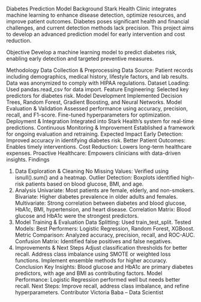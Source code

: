 Diabetes Prediction Model
Background
Stark Health Clinic integrates machine learning to enhance disease detection, optimize resources, and improve patient outcomes. Diabetes poses significant health and financial challenges, and current detection methods lack precision. This project aims to develop an advanced prediction model for early intervention and cost reduction.

Objective
Develop a machine learning model to predict diabetes risk, enabling early detection and targeted preventive measures.

Methodology
Data Collection & Preprocessing
Data Source: Patient records including demographics, medical history, lifestyle factors, and lab results. Data was anonymized to comply with HIPAA regulations.
Dataset Loading: Used pandas.read_csv for data import.
Feature Engineering: Selected key predictors for diabetes risk.
Model Development
Implemented Decision Trees, Random Forest, Gradient Boosting, and Neural Networks.
Model Evaluation & Validation
Assessed performance using accuracy, precision, recall, and F1-score.
Fine-tuned hyperparameters for optimization.
Deployment & Integration
Integrated into Stark Health’s system for real-time predictions.
Continuous Monitoring & Improvement
Established a framework for ongoing evaluation and retraining.
Expected Impact
Early Detection: Improved accuracy in identifying diabetes risk.
Better Patient Outcomes: Enables timely interventions.
Cost Reduction: Lowers long-term healthcare expenses.
Proactive Healthcare: Empowers clinicians with data-driven insights.
Findings
1. Data Exploration & Cleaning
No Missing Values: Verified using isnull().sum() and a heatmap.
Outlier Detection: Boxplots identified high-risk patients based on blood glucose, BMI, and age.
2. Analysis
Univariate: Most patients are female, elderly, and non-smokers.
Bivariate: Higher diabetes prevalence in older adults and females.
Multivariate: Strong correlation between diabetes and blood glucose, HbA1c, BMI, hypertension, and heart disease.
Correlation Matrix: Blood glucose and HbA1c were the strongest predictors.
3. Model Training & Evaluation
Data Splitting: Used train_test_split.
Tested Models:
Best Performers: Logistic Regression, Random Forest, XGBoost.
Metric Comparison: Analyzed accuracy, precision, recall, and ROC-AUC.
Confusion Matrix: Identified false positives and false negatives.
4. Improvements & Next Steps
Adjust classification thresholds for better recall.
Address class imbalance using SMOTE or weighted loss functions.
Implement ensemble methods for higher accuracy.
Conclusion
Key Insights: Blood glucose and HbA1c are primary diabetes predictors, with age and BMI as contributing factors.
Model Performance: Logistic Regression performed well but needs better recall.
Next Steps: Improve recall, address class imbalance, and refine hyperparameters.
Contributor
Victoria Baba – Data Scientist
